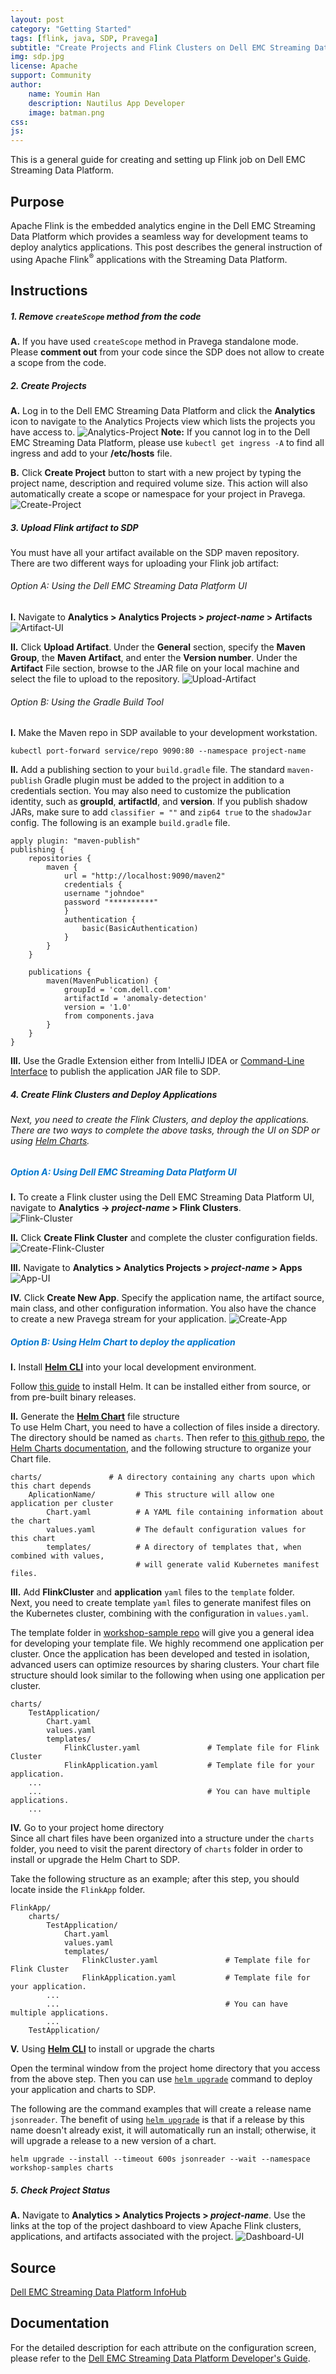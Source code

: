 ```yaml
---
layout: post
category: "Getting Started"
tags: [flink, java, SDP, Pravega]
subtitle: "Create Projects and Flink Clusters on Dell EMC Streaming Data Platform"
img: sdp.jpg
license: Apache
support: Community
author: 
    name: Youmin Han
    description: Nautilus App Developer
    image: batman.png
css: 
js: 
---
```

This is a general guide for creating and setting up Flink job on Dell EMC Streaming Data Platform.
<!--more-->

## Purpose
Apache Flink is the embedded analytics engine in the Dell EMC Streaming Data Platform which provides a seamless way for development teams to deploy analytics applications. This post describes the general instruction of using Apache Flink<sup>®</sup> applications with the Streaming Data Platform.

## Instructions
##### 1. Remove `createScope` method from the code
**A.** If you have used `createScope` method in Pravega standalone mode. Please **comment out** from your code since the SDP does not allow to create a scope from the code.

##### 2. Create Projects
**A.** Log in to the Dell EMC Streaming Data Platform and click the **Analytics** icon to navigate to the Analytics Projects view which lists the projects you have access to. 
![Analytics-Project]({{site.baseurl}}/assets/heliumjk/images/post/flink-sdp-setup/analytics-project.png)
**Note:** If you cannot log in to the Dell EMC Streaming Data Platform, please use ```kubectl get ingress -A``` to find all ingress and add to your **/etc/hosts** file.  

**B.** Click **Create Project** button to start with a new project by typing the project name, description and required volume size. This action will also automatically create a scope or namespace for your project in Pravega. 
![Create-Project]({{site.baseurl}}/assets/heliumjk/images/post/flink-sdp-setup/create-project.png)      


##### 3. Upload Flink artifact to SDP

You must have all your artifact available on the SDP maven repository. There are two different ways for uploading your Flink job artifact:   

###### Option A: Using the Dell EMC Streaming Data Platform UI
**I.** Navigate to **Analytics > Analytics Projects > *project-name* > Artifacts**
![Artifact-UI]({{site.baseurl}}/assets/heliumjk/images/post/flink-sdp-setup/artifact-ui.png)

**II.** Click **Upload Artifact**. Under the **General** section, specify the **Maven Group**, the **Maven Artifact**, and enter the **Version number**. Under the **Artifact** File section, browse to the JAR file on your local machine and select the file to upload to the repository. 
![Upload-Artifact]({{site.baseurl}}/assets/heliumjk/images/post/flink-sdp-setup/upload-artifact.png)

###### Option B: Using the Gradle Build Tool
**I.** Make the Maven repo in SDP available to your development workstation.
```
kubectl port-forward service/repo 9090:80 --namespace project-name
```

**II.** Add a publishing section to your `build.gradle` file. The standard `maven-publish` Gradle plugin must be added to the project in addition to a credentials section. You may also need to customize the publication identity, such as **groupId**, **artifactId**, and **version**. If you publish shadow JARs, make sure to add `classifier = ""` and `zip64 true` to the `shadowJar` config. The following is an example `build.gradle` file.
```
apply plugin: "maven-publish"
publishing {
    repositories {
        maven {
            url = "http://localhost:9090/maven2"
            credentials {
            username "johndoe"
            password "**********"
            }
            authentication {
                basic(BasicAuthentication)
            }
        }
    }

    publications {
        maven(MavenPublication) {
            groupId = 'com.dell.com'
            artifactId = 'anomaly-detection'
            version = '1.0'
            from components.java
        }
    }
}
```

**III.** Use the Gradle Extension either from  IntelliJ IDEA or [Command-Line Interface](https://docs.gradle.org/current/userguide/command_line_interface.html) to publish the application JAR file to SDP.


#####  4. Create Flink Clusters and Deploy Applications 

###### Next, you need to create the Flink Clusters, and deploy the applications. There are two ways to complete the above tasks, through the UI on SDP or using [Helm Charts](https://helm.sh/docs/topics/charts/#:~:text=Helm%20uses%20a%20packaging%20format,%2C%20caches%2C%20and%20so%20on). 

#####  <span style="color:#0076ce">Option A: Using Dell EMC Streaming Data Platform UI</span> 
**I.** To create a Flink cluster using the Dell EMC Streaming Data Platform UI, navigate to **Analytics -> *project-name* > Flink Clusters**.  
![Flink-Cluster]({{site.baseurl}}/assets/heliumjk/images/post/flink-sdp-setup/flink-cluster.png)

**II.** Click **Create Flink Cluster** and complete the cluster configuration fields.
![Create-Flink-Cluster]({{site.baseurl}}/assets/heliumjk/images/post/flink-sdp-setup/create-flink-cluster.png)

**III.** Navigate to **Analytics > Analytics Projects > *project-name* > Apps**
![App-UI]({{site.baseurl}}/assets/heliumjk/images/post/flink-sdp-setup/app.png)

**IV.**  Click **Create New App**. Specify the application name, the artifact source, main class, and other configuration information. You also have the chance to create a new Pravega stream for your application.
![Create-App]({{site.baseurl}}/assets/heliumjk/images/post/flink-sdp-setup/create-app.png)

#####  <span style="color:#0076ce">Option B: Using Helm Chart to deploy the application</span> 

**I.** Install **[Helm CLI](https://helm.sh/docs/intro/install/)** into your local development environment.

Follow [this guide](https://helm.sh/docs/intro/install/) to install Helm. It can be installed either from source, or from pre-built binary releases.

**II.** Generate the **[Helm Chart](https://helm.sh/docs/topics/charts/)** file structure  
To use Helm Chart, you need to have a collection of files inside a directory. The directory should be named as `charts`. Then refer to [this github repo](https://github.com/pravega/workshop-samples/tree/master/charts), the [Helm Charts documentation](https://helm.sh/docs/topics/charts/), and the following structure to organize your Chart file.  

```
charts/               # A directory containing any charts upon which this chart depends
    AplicationName/         # This structure will allow one application per cluster
        Chart.yaml          # A YAML file containing information about the chart
        values.yaml         # The default configuration values for this chart
        templates/          # A directory of templates that, when combined with values,
                            # will generate valid Kubernetes manifest files.
```
**III.** Add **FlinkCluster** and **application** `yaml` files to the `template` folder.  
Next, you need to create template `yaml` files to generate manifest files on the Kubernetes cluster, combining with the configuration in `values.yaml`.

The template folder in [workshop-sample repo](https://github.com/pravega/workshop-samples/tree/master/charts/templates) will give you a general idea for developing your template file. We highly recommend one application per cluster. Once the application has been developed and tested in isolation, advanced users can optimize resources by sharing clusters. Your chart file structure should look similar to the following when using one application per cluster.

```
charts/              
    TestApplication/
        Chart.yaml          
        values.yaml         
        templates/          
            FlinkCluster.yaml               # Template file for Flink Cluster
            FlinkApplication.yaml           # Template file for your application. 
    ...
    ...                                     # You can have multiple applications.
    ...                     
```

**IV.** Go to your project home directory  
Since all chart files have been organized into a structure under the `charts` folder, you need to visit the parent directory of `charts` folder in order to install or upgrade the Helm Chart to SDP. 

Take the following structure as an example; after this step, you should locate inside the `FlinkApp` folder.

```
FlinkApp/
    charts/              
        TestApplication/
            Chart.yaml          
            values.yaml         
            templates/          
                FlinkCluster.yaml               # Template file for Flink Cluster
                FlinkApplication.yaml           # Template file for your application. 
        ...
        ...                                     # You can have multiple applications.
        ...   
    TestApplication/                 
```

**V.**  Using **[Helm CLI](https://helm.sh/docs/intro/quickstart/)** to install or upgrade the charts  

Open the terminal window from the project home directory that you access from the above step. Then you can use [`helm upgrade`](https://helm.sh/docs/helm/helm_upgrade/) command to deploy your application and charts to SDP. 

The following are the command examples that will create a release name `jsonreader`. The benefit of using  [`helm upgrade`](https://helm.sh/docs/helm/helm_upgrade/) is that if a release by this name doesn't already exist, it will automatically run an install; otherwise, it will upgrade a release to a new version of a chart.


```
helm upgrade --install --timeout 600s jsonreader --wait --namespace workshop-samples charts
```


##### 5. Check Project Status
**A.** Navigate to **Analytics > Analytics Projects > *project-name***. Use the links at the top of the project dashboard to view Apache Flink clusters, applications, and artifacts associated with the project.
![Dashboard-UI]({{site.baseurl}}/assets/heliumjk/images/post/flink-sdp-setup/dashboard.png)


## Source
[Dell EMC Streaming Data Platform InfoHub](https://www.dell.com/support/article/en-us/sln319974/dell-emc-streaming-data-platform-infohub?lang=en)

## Documentation
For the detailed description for each attribute on the configuration screen, please refer to the  [Dell EMC Streaming Data Platform Developer's Guide](https://www.dellemc.com/en-us/collaterals/unauth/technical-guides-support-information/2020/01/docu96951.pdf).
